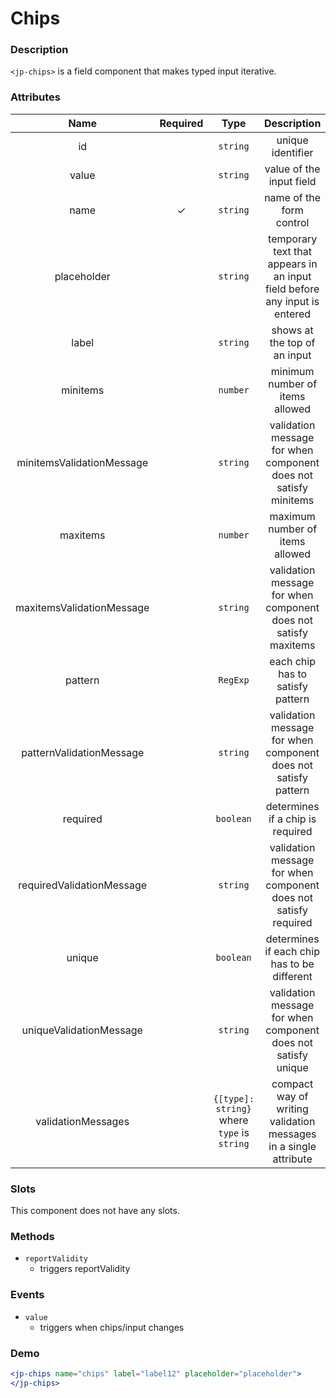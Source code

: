 # Chips

### Description

`<jp-chips>` is a field component that makes typed input iterative.

### Attributes

| **Name** | **Required** | **Type** | **Description** |
| :----: | :----: | :----: | :---: |
| id | | `string` | unique identifier |
| value | | `string`| value of the input field |
| name | ✓ | `string` | name of the form control |
| placeholder | | `string` | temporary text that appears in an input field before any input is entered |
| label | | `string` | shows at the top of an input |
| minitems | | `number` | minimum number of items allowed |
| minitemsValidationMessage | | `string` | validation message for when component does not satisfy minitems |
| maxitems | |  `number` |  maximum number of items allowed |
| maxitemsValidationMessage | | `string` | validation message for when component does not satisfy maxitems |
| pattern | | `RegExp` | each chip has to satisfy pattern |
| patternValidationMessage | | `string` | validation message for when component does not satisfy pattern |
| required | | `boolean` | determines if a chip is required |
| requiredValidationMessage | | `string` | validation message for when component does not satisfy required |
| unique | | `boolean` | determines if each chip has to be different | 
| uniqueValidationMessage | | `string` | validation message for when component does not satisfy unique |
| validationMessages | | `{[type]: string}` where `type` is `string` | compact way of writing validation messages in a single attribute |


### Slots

This component does not have any slots.

### Methods

- `reportValidity` 
  - triggers reportValidity

### Events

- `value` 
  - triggers when chips/input changes

### Demo

```jsx live
<jp-chips name="chips" label="label12" placeholder="placeholder">
</jp-chips>
```
